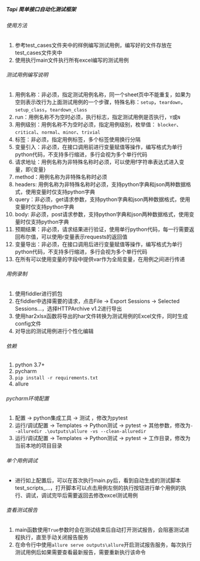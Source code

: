 ##### Tapi 简单接口自动化测试框架

###### 使用方法
1. 参考test_cases文件夹中的样例编写测试用例，编写好的文件存放在test_cases文件夹中
2. 使用执行main文件执行所有excel编写的测试用例

###### 测试用例编写说明
1. 用例名称：非必须，指定测试用例名称，同一个sheet页中不能重复，如果为空则表示改行为上面测试用例的一个步骤，特殊名称：`setup`，`teardown`，`setup_class`，`teardown_class`
2. run：用例名称不为空时必须，执行标志，指定测试用例是否执行，`Y`或`N`
3. 用例级别：用例名称不为空时必须，指定用例级别，枚举值： `blocker`、`critical`、`normal`、`minor`、`trivial`
4. 标签：非必须，指定用例标签，多个标签使用换行分隔
5. 变量引入：非必须，在接口调用前进行变量赋值等操作，编写格式为单行python代码，不支持多行缩进，多行会视为多个单行代码
6. 请求地址：用例名称为非特殊名称时必须，可以使用f字符串表达式进入变量，即{变量}
7. method：用例名称为非特殊名称时必须
8. headers: 用例名称为非特殊名称时必须，支持python字典和json两种数据格式，使用变量时仅支持python字典
9. query：非必须，get请求参数，支持python字典和json两种数据格式，使用变量时仅支持python字典
10. body: 非必须，post请求参数，支持python字典和json两种数据格式，使用变量时仅支持python字典
11. 预期结果：非必须，请求结果进行验证，使用单行python代码，每一行需要返回布尔值，可以使用r变量表示requests的返回值
12. 变量导出：非必须，在接口调用后进行变量赋值等操作，编写格式为单行python代码，不支持多行缩进，多行会视为多个单行代码
13. 在所有可以使用变量的字段中提供var作为全局变量，在用例之间进行传递

###### 用例录制
1. 使用fiddler进行抓包
2. 在fiddler中选择需要的请求，点击File -> Export Sessions -> Selected Sessions...，选择HTTPArchive v1.2进行导出
3. 使用har2xlsx函数将导出的har文件转换为测试用例的Excel文件，同时生成config文件
4. 对导出的测试用例进行个性化编辑

###### 依赖
1. python 3.7+
2. pycharm
3. `pip install -r requirements.txt`
4. allure

###### pycharm环境配置
1. 配置 -> python集成工具 -> 测试 ，修改为pytest
2. 运行/调试配置 -> Templates -> Python测试 -> pytest -> 其他参数，修改为`--alluredir .\outputs\allure -vs --clean-alluredir`
3. 运行/调试配置 -> Templates -> Python测试 -> pytest -> 工作目录，修改为当前本地的项目目录

###### 单个用例调试
* 进行如上配置后，可以在首次执行main.py后，看到自动生成的测试脚本test_scripts_...，打开脚本可以点击用例左侧的执行按钮进行单个用例的执行、调试，调试完毕后需要返回去修改excel测试用例

###### 查看测试报告
1. main函数使用`True`参数时会在测试结束后自动打开测试报告，会阻塞测试进程执行，直至手动关闭报告服务
2. 在命令行中使用`allure serve outputs\allure`开启测试报告服务，每次执行测试用例后如果需要查看最新报告，需要重新执行该命令

